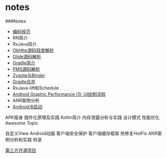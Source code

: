# notes
###Notes
* [编码规范](https://github.com/letvsz/Weekly/tree/master/topic/code)
* RN简介
* RxJava简介
* [OkHttp源码轻度解析](https://www.evernote.com/shard/s29/sh/b4ed6da2-cb1e-417a-b809-58b75c8365ec/522324965b9811da)
* [Glide源码解析](https://github.com/letvsz/Weekly/tree/master/topic/glide)
* [Gradle简介](https://www.evernote.com/shard/s331/sh/80dcb985-503f-4fc3-be85-449c096d6b8e/e545a61f1b1536ae)
* [PMS源码解析](https://www.evernote.com/shard/s331/sh/b90188ac-ccdd-4af4-a744-5315f00a3d80/0e2d8383bbf682c6)
* [Zygote与Binder](https://www.evernote.com/shard/s29/sh/e905b325-820f-4edb-ac68-dcbdfc642f89/e9793a805af3016f)
* [Gradle合并](https://www.evernote.com/shard/s331/sh/4a40d5ae-43fd-4837-862c-11811052e5f6/e2ff8c4f9f814f45)
* RxJava-lift和Schedule
* [Android Graphic Performance (1): UI绘制流程](https://www.evernote.com/shard/s29/sh/b3d700b2-0efc-4380-9ca3-5638f823353b/4afbf1d56d23838a)
* ANR案例分析
* [Android冷启动](https://github.com/letvsz/Weekly/tree/master/topic/launch)


APK瘦身
插件化原理及实践
Kotlin简介
内存泄露分析与实践
设计模式
性能优化
Awesome Topic

自定义View
Android动画
客户端安全保护
客户端缓存框架
热修复HotFix
ANR案例分析和实践
附录

[第三方开源项目](http://a.codekk.com/)
